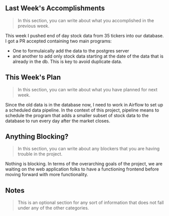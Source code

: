 ## Last Week's Accomplishments

> In this section, you can write about what you accomplished in the previous week.

This week I pushed end of day stock data from 35 tickers into our database. I got a PR accepted containing two main programs:
  - One to formulaically add the data to the postgres server
  - and another to add only stock data starting at the date of the data that is already in the db. This is key to avoid duplicate data.

## This Week's Plan

> In this section, you can write about what you have planned for next week.

Since the old data is in the database now, I need to work in Airflow to set up a scheduled data pipeline. In the context of this project, pipeline means to schedule the program that adds a smaller subset of stock data to the database to run every day after the market closes.

## Anything Blocking?

> In this section, you can write about any blockers that you are having trouble in the project.

Nothing is blocking. In terms of the overarching goals of the project, we are waiting on the web application folks to have a functioning frontend before moving forward with more functionality.

## Notes

> This is an optional section for any sort of information that does not fall under any of the other categories.

